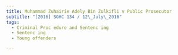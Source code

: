 ```yaml
---
title: Muhammad Zuhairie Adely Bin Zulkifli v Public Prosecutor 
subtitle: "[2016] SGHC 134 / 12\_July\_2016"
tags:
  - Criminal Proc edure and Sentenc ing
  - Sentenc ing
  - Young offenders

---
```


